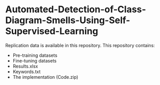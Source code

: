 # Automated-Detection-of-Class-Diagram-Smells-Using-Self-Supervised-Learning

Replication data is available in this repository. This repository contains:

- Pre-training datasets
- Fine-tuning datasets 
- Results.xlsx
- Keywords.txt
- The implementation (Code.zip)

